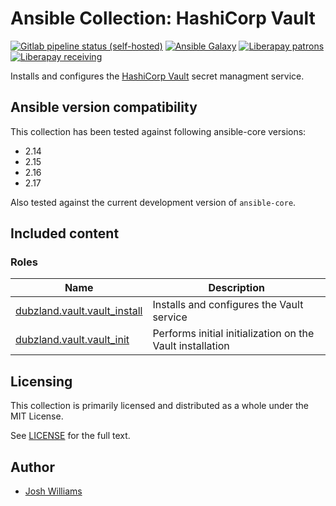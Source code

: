 # Ansible Collection: HashiCorp Vault

[![Gitlab pipeline status (self-hosted)](https://git.dubzland.com/dubzland/ansible-collection-vault/badges/main/pipeline.svg)](https://git.dubzland.com/dubzland/ansible-collection-vault/pipelines?scope=all&page=1&ref=main)
[![Ansible Galaxy](https://img.shields.io/badge/dynamic/json?style=flat&label=galaxy&prefix=v&url=https://galaxy.ansible.com/api/v3/collections/dubzland/vault/&query=highest_version.version)](https://galaxy.ansible.com/ui/repo/published/dubzland/vault/)
[![Liberapay patrons](https://img.shields.io/liberapay/patrons/jdubz)](https://liberapay.com/jdubz/donate)
[![Liberapay receiving](https://img.shields.io/liberapay/receives/jdubz)](https://liberapay.com/jdubz/donate)

Installs and configures the [HashiCorp Vault][vault] secret managment service.

## Ansible version compatibility

This collection has been tested against following ansible-core versions:

- 2.14
- 2.15
- 2.16
- 2.17

Also tested against the current development version of `ansible-core`.

## Included content

### Roles

| Name                                          | Description                                                |
| --------------------------------------------- | ---------------------------------------------------------- |
| [dubzland.vault.vault_install][vault_install] | Installs and configures the Vault service                  |
| [dubzland.vault.vault_init][vault_init]       | Performs initial initialization on the Vault installation  |

## Licensing

This collection is primarily licensed and distributed as a whole under the MIT License.

See [LICENSE](https://git.dubzland.com/dubzland/ansible-collection-vault/blob/main/LICENSE) for the full text.

## Author

- [Josh Williams](https://dubzland.com)

[vault]: https://www.hashicorp.com/products/vault
[vault_install]: https://docs.dubzland.io/ansible-collections/collections/dubzland/vault/vault_install_role.html
[vault_init]: https://docs.dubzland.io/ansible-collections/collections/dubzland/vault/vault_init_role.html
